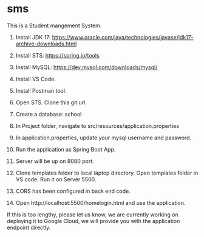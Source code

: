 # sms
This is a Student mangement System.

1. Install JDK 17: https://www.oracle.com/java/technologies/javase/jdk17-archive-downloads.html

2. Install STS: https://spring.io/tools

3. Install MySQL: https://dev.mysql.com/downloads/mysql/

4. Install VS Code.

5. Install Postman tool.

6. Open STS. Clone this git url.

7. Create a database: school

8. In Project folder, navigate to src/resources/application.properties

9. In application.properties, update your mysql username and password.

10. Run the application as Spring Boot App.

11. Server will be up on 8080 port.

12. Clone templates folder to local laptop directory. Open templates folder in VS code. Run it on Server 5500.

13. CORS has been configured in back end code.

14. Open http://localhost:5500/homelogin.html and use the application.

If this is too lengthy, please let us know, we are currently working on deploying it to Google Cloud, we will provide you with the application endpoint directly.



